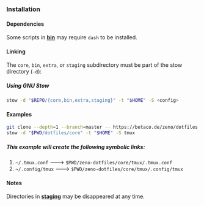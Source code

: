 ### Installation

#### Dependencies

Some scripts in **[bin](bin/)** may require `dash` to be installed.

#### Linking

The `core`, `bin`, `extra`, or `staging` subdirectory must be part of the stow directory (`-d`):

##### Using GNU Stow

```sh
stow -d "$REPO/{core,bin,extra,staging}" -t "$HOME" -S <config>
```

#### Examples

```sh
git clone --depth=1 --branch=master -- https://betaco.de/zeno/dotfiles.git dotfiles
stow -d "$PWD/dotfiles/core" -t "$HOME" -S tmux
```

##### This example will create the following symbolic links:

1. `~/.tmux.conf` 🡒 `$PWD/zeno-dotfiles/core/tmux/.tmux.conf`
2. `~/.config/tmux` 🡒 `$PWD/zeno-dotfiles/core/tmux/.config/tmux`

#### Notes

Directories in **[staging](staging/)** may be disappeared at any time.
